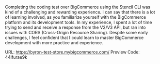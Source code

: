 Completing the coding test over BigCommerce using the Stencil CLI was kind of a challenging and rewarding experience. I can say that there is a lot of learning involved, as you familiarize yourself with the BigCommerce platform and its development tools. In my experience, I spent a lot of time trying to send and receive a response from the V2/V3 API, but ran into issues with CORS (Cross-Origin Resource Sharing). Despite some early challenges, I feel confident that I could learn to master BigCommerce development with more practice and experience.

URL: https://byron-test-store.mybigcommerce.com/
Preview Code: 44ifurae9k